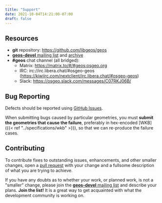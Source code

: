 ```yaml
---
title: "Support"
date: 2021-10-04T14:21:00-07:00
draft: false
---
```


## Resources

* **git** repository: https://github.com/libgeos/geos
* [**geos-devel** mailing list](https://lists.osgeo.org/mailman/listinfo/geos-devel) and [archive](https://lists.osgeo.org/pipermail/geos-devel/)
* **#geos** chat channel (all bridged):
  * Matrix: https://matrix.to/#/#geos:osgeo.org
  * IRC: irc://irc.libera.chat/#osgeo-geos (https://kiwiirc.com/nextclient/irc.libera.chat/#osgeo-geos)
  * Slack: https://osgeo.slack.com/messages/C07RKJ06B/


## Bug Reporting

Defects should be reported using
[GitHub Issues](https://github.com/libgeos/geos/issues).

When submitting bugs caused by particular geometries, you must
**submit the geometries that cause the failure**, preferably in hex-encoded
[WKB]({{< ref "../specifications/wkb" >}}), so that we can re-produce
the failure cases.


## Contributing

To contribute fixes to outstanding issues, enhancements, and other smaller
changes, open a [pull request](https://github.com/libgeos/geos/pulls) with
your change and a fullsome description of what you are trying to achieve.

If you have any doubts as to whether your work, or planned work,
is not a "smaller" change, please join the
[**geos-devel** mailing list](https://lists.osgeo.org/mailman/listinfo/geos-devel)
and describe your plans. **Join the list!** It is a great way to get
acquainted with what the development community is working on.

